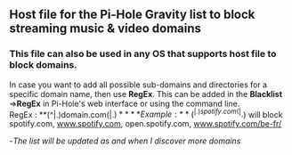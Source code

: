 ## Host file for the Pi-Hole Gravity list to block streaming music & video domains
### This file can also be used in any OS that supports host file to block domains.
In case you want to add all possible sub-domains and directories for a specific domain name, then use **RegEx**. This can be added in the **Blacklist** =>**RegEx** in Pi-Hole's web interface or using the command line.  
RegEx : **(^|.)domain.com(|.$)**     
**Example :** (^|.)spotify.com(|.$) will block spotify.com, www.spotify.com, open.spotify.com, www.spotify.com/be-fr/   

  
-*The list will be updated as and when I discover more domains*  
 
